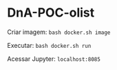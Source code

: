 # DnA-POC-olist

Criar imagem:
`bash docker.sh image`


Executar:
`bash docker.sh run`


Acessar Jupyter:
`localhost:8085`
